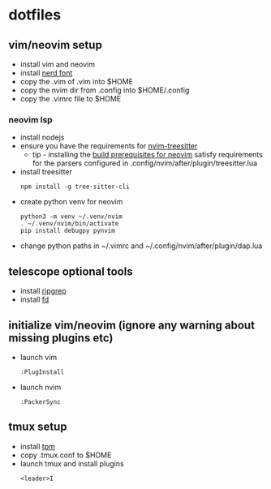# dotfiles

## vim/neovim setup

- install vim and neovim
- install [nerd font](https://www.nerdfonts.com/font-downloads)
- copy the .vim of .vim into $HOME
- copy the nvim dir from .config into $HOME/.config
- copy the .vimrc file to $HOME 

### neovim lsp

- install nodejs
- ensure you have the requirements for [nvim-treesitter](https://github.com/nvim-treesitter/nvim-treesitter#requirements)
  - tip - installing the [build prerequisites for neovim](https://github.com/neovim/neovim/wiki/Building-Neovim#build-prerequisites) satisfy requirements for the parsers configured in .config/nvim/after/plugin/treesitter.lua 
- install treesitter
  ```
  npm install -g tree-sitter-cli
  ```
- create python venv for neovim 
  ```
  python3 -m venv ~/.venv/nvim
  . ~/.venv/nvim/bin/activate
  pip install debugpy pynvim
  ```
- change python paths in ~/.vimrc and ~/.config/nvim/after/plugin/dap.lua

## telescope optional tools
- install [ripgrep](https://github.com/BurntSushi/ripgrep)
- install [fd](https://github.com/sharkdp/fd)

## initialize vim/neovim (ignore any warning about missing plugins etc)

- launch vim
  ```
  :PlugInstall
  ```
- launch nvim
  ```
  :PackerSync
  ```

## tmux setup

- install [tpm](https://github.com/tmux-plugins/tpm)
- copy .tmux.conf to $HOME 
- launch tmux and install plugins
  ```
  <leader>I
  ```
